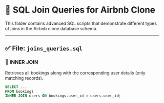 
# 🧠 SQL Join Queries for Airbnb Clone

This folder contains advanced SQL scripts that demonstrate different types of joins in the Airbnb clone database schema.

---

## ✅ File: `joins_queries.sql`

### 🔹 INNER JOIN
Retrieves all bookings along with the corresponding user details (only matching records).

```sql
SELECT ...
FROM bookings
INNER JOIN users ON bookings.user_id = users.user_id;
